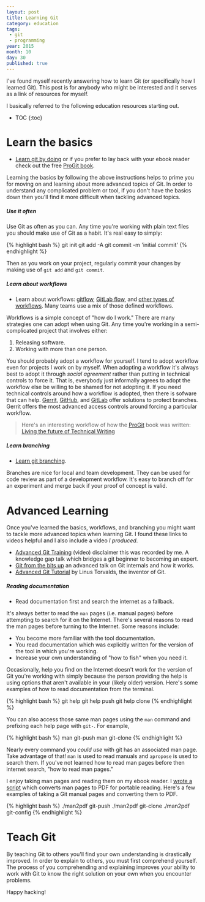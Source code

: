 ```yaml
---
layout: post
title: Learning Git
category: education
tags:
 - git
 - programming
year: 2015
month: 10
day: 30
published: true
---
```


I've found myself recently answering how to learn Git (or specifically how I
learned Git).  This post is for anybody who might be interested and it serves as
a link of resources for myself.

I basically referred to the following education resources starting out.

* TOC
{:toc}

# Learn the basics

* [Learn git by doing][git-try] or if you prefer to lay back with your ebook
  reader check out the free [ProGit book][git-book].

Learning the basics by following the above instructions helps to prime you for
moving on and learning about more advanced topics of Git.  In order to
understand any complicated problem or tool, if you don't have the basics down
then you'll find it more difficult when tackling advanced topics.

##### Use it often

Use Git as often as you can.  Any time you're working with plain text files you
should make use of Git as a habit.  It's real easy to simply:

{% highlight bash %}
git init
git add -A
git commit -m 'initial commit'
{% endhighlight %}

Then as you work on your project, regularly commit your changes by making use of
`git add` and `git commit`.

##### Learn about workflows

* Learn about workflows: [gitflow][gitflow], [GitLab flow][gitlab-flow], and
  [other types of workflows][git-workflows].  Many teams use a mix of those
  defined workflows.

Workflows is a simple concept of "how do I work."  There are many strategies one
can adopt when using Git.  Any time you're working in a semi-complicated project
that involves either:

1. Releasing software.
2. Working with more than one person.

You should probably adopt a workflow for yourself.  I tend to adopt workflow
even for projects I work on by myself.  When adopting a workflow it's always
best to adopt it through _social agreement_ rather than putting in technical
controls to force it.  That is, everybody just informally agrees to adopt the
workflow else be willing to be shamed for not adopting it.  If you need
technical controls around how a workflow is adopted, then there is sofware that
can help.  [Gerrit][gerrit-protect], [GitHub][github-protect], and
[GitLab][gitlab-protect] offer solutions to protect branches.  Gerrit offers the
most advanced access controls around forcing a particular workflow.

> Here's an interesting workflow of how the [ProGit][git-book] book was written:
> [Living the future of Technical Writing][git-book-workflow]

##### Learn branching

* [Learn git branching](http://pcottle.github.io/learnGitBranching/).

Branches are nice for local and team development.  They can be used for code
review as part of a development workflow.  It's easy to branch off for an
experiment and merge back if your proof of concept is valid.

# Advanced Learning

Once you've learned the basics, workflows, and branching you might want to
tackle more advanced topics when learning Git.  I found these links to videos
helpful and I also include a video _I produced_.

* [Advanced Git Training](http://youtu.be/x2VbPiNJjpw) (video) disclaimer this
  was recorded by me.  A knowledge gap talk which bridges a git beginner to
  becoming an expert.
* [Git from the bits up](https://www.youtube.com/watch?v=MYP56QJpDr4) an
  advanced talk on Git internals and how it works.
* [Advanced Git Tutorial](https://www.youtube.com/watch?v=8ET_gl1qAZ0) by Linus
  Torvalds, the inventor of Git.

##### Reading documentation

* Read documentation first and search the internet as a fallback.

It's always better to read the `man` pages (i.e. manual pages) before attempting
to search for it on the Internet.  There's several reasons to read the man pages
before turning to the Internet.  Some reasons include:

* You become more familiar with the tool documentation.
* You read documentation which was explicitly written for the version of the
  tool in which you're working.
* Increase your own understanding of "how to fish" when you need it.

Occasionally, help you find on the Internet doesn't work for the version of Git
you're working with simply because the person providing the help is using
options that aren't available in your (likely older) version.  Here's some
examples of how to read documentation from the terminal.

{% highlight bash %}
git help
git help push
git help clone
{% endhighlight %}

You can also access those same man pages using the `man` command and prefixing
each help page with `git-`.  For example,

{% highlight bash %}
man git-push
man git-clone
{% endhighlight %}

Nearly every command you _could use_ with git has an associated man page.  Take
advantage of that!  `man` is used to read manuals and `apropose` is used to
search them.  If you've not learned how to read man pages before then internet
search, "how to read man pages."

I enjoy taking man pages and reading them on my ebook reader.  I [wrote a
script][man2pdf] which converts man pages to PDF for portable reading.  Here's
a few examples of taking a Git manual pages and converting them to PDF.

{% highlight bash %}
./man2pdf git-push
./man2pdf git-clone
./man2pdf git-config
{% endhighlight %}

# Teach Git

By teaching Git to others you'll find your own understanding is drastically
improved.  In order to explain to others, you must first comprehend yourself.
The process of you comprehending and explaining improves your ability to work
with Git to know the right solution on your own when you encounter problems.

Happy hacking!

[gerrit-protect]: https://gerrit-documentation.storage.googleapis.com/Documentation/2.11.4/access-control.html
[git-book-workflow]: https://medium.com/@chacon/living-the-future-of-technical-writing-2f368bd0a272
[git-book]: http://git-scm.com/book
[git-try]: http://try.github.com/
[git-workflows]: https://www.atlassian.com/git/workflows
[gitflow]: http://nvie.com/posts/a-successful-git-branching-model/
[github-protect]: https://github.com/blog/2051-protected-branches-and-required-status-checks
[gitlab-flow]: https://about.gitlab.com/2014/09/29/gitlab-flow/
[gitlab-protect]: https://about.gitlab.com/2014/11/26/keeping-your-code-protected/
[man2pdf]: https://github.com/samrocketman/home/blob/master/bin/man2pdf
